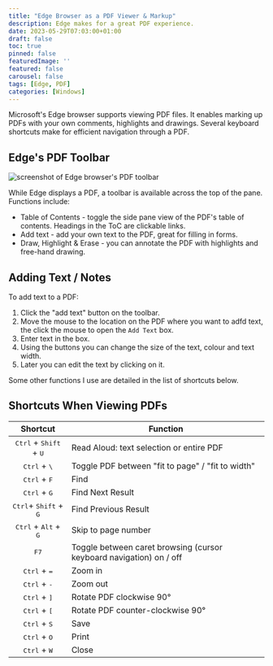 ```yaml
---
title: "Edge Browser as a PDF Viewer & Markup"
description: Edge makes for a great PDF experience.  
date: 2023-05-29T07:03:00+01:00
draft: false
toc: true
pinned: false
featuredImage: ''
featured: false
carousel: false
tags: [Edge, PDF]
categories: [Windows]
---
```


Microsoft's Edge browser supports viewing PDF files.  It enables marking up PDFs with your own comments, highlights and drawings. Several keyboard shortcuts make for efficient navigation through a PDF.

<!--more-->

## Edge's PDF Toolbar

![screenshot of Edge browser's PDF toolbar](/images/edge-pdf-toolbar.png "Edge's PDF Toolbar")

While Edge displays a PDF, a toolbar is available across the top of the pane. Functions include:

- Table of Contents - toggle the side pane view of the PDF's table of contents. Headings in the ToC are clickable links.
- Add text - add your own text to the PDF, great for filling in forms.
- Draw, Highlight & Erase - you can annotate the PDF with highlights and free-hand drawing.

## Adding Text / Notes

To add text to a PDF:

1. Click the "add text" button on the toolbar.
1. Move the mouse to the location on the PDF where you want to adfd text, the click the mouse to open the `Add Text` box.
1. Enter text in the box.
1. Using the buttons you can change the size of the text, colour and text width. 
1. Later you can edit the text by clicking on it.

Some other functions I use are detailed in the list of shortcuts below.

## Shortcuts When Viewing PDFs

| Shortcut  | Function                                      |
|:-----------:|-----------------------------------------------|
|<kbd>Ctrl</kbd> + <kbd>Shift</kbd> + <kbd>U</kbd>| Read Aloud: text selection or entire PDF |
|<kbd>Ctrl</kbd> + <kbd>\\</kbd>| Toggle PDF between "fit to page" / "fit to width" |
|<kbd>Ctrl</kbd> + <kbd>F</kbd>| Find |
|<kbd>Ctrl</kbd> + <kbd>G</kbd>| Find Next Result |
|<kbd>Ctrl</kbd>+ <kbd>Shift</kbd> + <kbd>G</kbd>| Find Previous Result |
|<kbd>Ctrl</kbd> + <kbd>Alt</kbd> + <kbd>G</kbd>| Skip to page number |
|<kbd>F7</kbd>| Toggle between caret browsing (cursor keyboard navigation) on / off |
|<kbd>Ctrl</kbd> + <kbd>=</kbd>| Zoom in |
|<kbd>Ctrl</kbd> + <kbd>-</kbd>| Zoom out |
|<kbd>Ctrl</kbd> + <kbd>\]</kbd>| Rotate PDF clockwise 90° |
|<kbd>Ctrl</kbd> + <kbd>\[</kbd>| Rotate PDF counter-clockwise 90° |
|<kbd>Ctrl</kbd> + <kbd>S</kbd>| Save |
|<kbd>Ctrl</kbd> + <kbd>O</kbd>| Print |
|<kbd>Ctrl</kbd> + <kbd>W</kbd>| Close |

